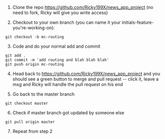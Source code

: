 1. Clone the repo https://github.com/Ricky199X/news_app_project (no need to fork, Ricky will give you write access)

2. Checkout to your own branch (you can name it your initials-feature-you're-working-on):

```
git checkout -b mc-routing

```

3. Code and do your normal add and commit

```
git add .
git commit -m 'add routing and blah blah blah'
git push origin mc-routing
```

4. Head back to https://github.com/Ricky199X/news_app_project and you should see a green button to merge and pull request -- click it, leave a msg and Ricky will handle the pull request on his end

5. Go back to the master branch

```
git checkout master
```

6. Check if master branch got updated by someone else

```
git pull origin master
```

7. Repeat from step 2
